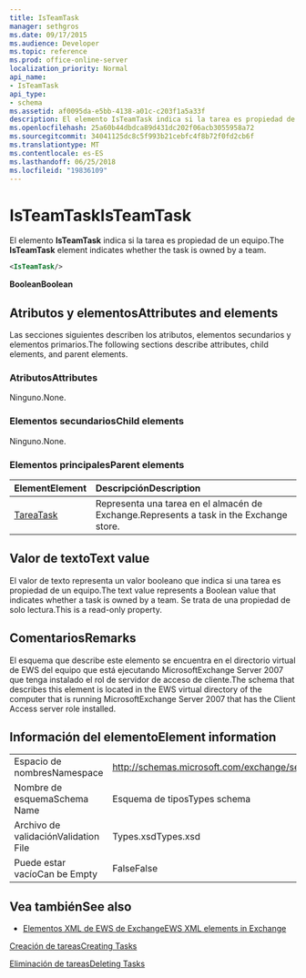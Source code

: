```yaml
---
title: IsTeamTask
manager: sethgros
ms.date: 09/17/2015
ms.audience: Developer
ms.topic: reference
ms.prod: office-online-server
localization_priority: Normal
api_name:
- IsTeamTask
api_type:
- schema
ms.assetid: af0095da-e5bb-4138-a01c-c203f1a5a33f
description: El elemento IsTeamTask indica si la tarea es propiedad de un equipo.
ms.openlocfilehash: 25a60b44dbdca89d431dc202f06acb3055958a72
ms.sourcegitcommit: 34041125dc8c5f993b21cebfc4f8b72f0fd2cb6f
ms.translationtype: MT
ms.contentlocale: es-ES
ms.lasthandoff: 06/25/2018
ms.locfileid: "19836109"
---
```

# <a name="isteamtask"></a><span data-ttu-id="99afa-103">IsTeamTask</span><span class="sxs-lookup"><span data-stu-id="99afa-103">IsTeamTask</span></span>

<span data-ttu-id="99afa-104">El elemento **IsTeamTask** indica si la tarea es propiedad de un equipo.</span><span class="sxs-lookup"><span data-stu-id="99afa-104">The **IsTeamTask** element indicates whether the task is owned by a team.</span></span> 
  
```xml
<IsTeamTask/>
```

 <span data-ttu-id="99afa-105">**Boolean**</span><span class="sxs-lookup"><span data-stu-id="99afa-105">**Boolean**</span></span>
## <a name="attributes-and-elements"></a><span data-ttu-id="99afa-106">Atributos y elementos</span><span class="sxs-lookup"><span data-stu-id="99afa-106">Attributes and elements</span></span>

<span data-ttu-id="99afa-107">Las secciones siguientes describen los atributos, elementos secundarios y elementos primarios.</span><span class="sxs-lookup"><span data-stu-id="99afa-107">The following sections describe attributes, child elements, and parent elements.</span></span>
  
### <a name="attributes"></a><span data-ttu-id="99afa-108">Atributos</span><span class="sxs-lookup"><span data-stu-id="99afa-108">Attributes</span></span>

<span data-ttu-id="99afa-109">Ninguno.</span><span class="sxs-lookup"><span data-stu-id="99afa-109">None.</span></span>
  
### <a name="child-elements"></a><span data-ttu-id="99afa-110">Elementos secundarios</span><span class="sxs-lookup"><span data-stu-id="99afa-110">Child elements</span></span>

<span data-ttu-id="99afa-111">Ninguno.</span><span class="sxs-lookup"><span data-stu-id="99afa-111">None.</span></span>
  
### <a name="parent-elements"></a><span data-ttu-id="99afa-112">Elementos principales</span><span class="sxs-lookup"><span data-stu-id="99afa-112">Parent elements</span></span>

|<span data-ttu-id="99afa-113">**Element**</span><span class="sxs-lookup"><span data-stu-id="99afa-113">**Element**</span></span>|<span data-ttu-id="99afa-114">**Descripción**</span><span class="sxs-lookup"><span data-stu-id="99afa-114">**Description**</span></span>|
|:-----|:-----|
|[<span data-ttu-id="99afa-115">Tarea</span><span class="sxs-lookup"><span data-stu-id="99afa-115">Task</span></span>](task.md) <br/> |<span data-ttu-id="99afa-116">Representa una tarea en el almacén de Exchange.</span><span class="sxs-lookup"><span data-stu-id="99afa-116">Represents a task in the Exchange store.</span></span>  <br/> |
   
## <a name="text-value"></a><span data-ttu-id="99afa-117">Valor de texto</span><span class="sxs-lookup"><span data-stu-id="99afa-117">Text value</span></span>

<span data-ttu-id="99afa-118">El valor de texto representa un valor booleano que indica si una tarea es propiedad de un equipo.</span><span class="sxs-lookup"><span data-stu-id="99afa-118">The text value represents a Boolean value that indicates whether a task is owned by a team.</span></span> <span data-ttu-id="99afa-119">Se trata de una propiedad de solo lectura.</span><span class="sxs-lookup"><span data-stu-id="99afa-119">This is a read-only property.</span></span>
  
## <a name="remarks"></a><span data-ttu-id="99afa-120">Comentarios</span><span class="sxs-lookup"><span data-stu-id="99afa-120">Remarks</span></span>

<span data-ttu-id="99afa-121">El esquema que describe este elemento se encuentra en el directorio virtual de EWS del equipo que está ejecutando MicrosoftExchange Server 2007 que tenga instalado el rol de servidor de acceso de cliente.</span><span class="sxs-lookup"><span data-stu-id="99afa-121">The schema that describes this element is located in the EWS virtual directory of the computer that is running MicrosoftExchange Server 2007 that has the Client Access server role installed.</span></span>
  
## <a name="element-information"></a><span data-ttu-id="99afa-122">Información del elemento</span><span class="sxs-lookup"><span data-stu-id="99afa-122">Element information</span></span>

|||
|:-----|:-----|
|<span data-ttu-id="99afa-123">Espacio de nombres</span><span class="sxs-lookup"><span data-stu-id="99afa-123">Namespace</span></span>  <br/> |http://schemas.microsoft.com/exchange/services/2006/types  <br/> |
|<span data-ttu-id="99afa-124">Nombre de esquema</span><span class="sxs-lookup"><span data-stu-id="99afa-124">Schema Name</span></span>  <br/> |<span data-ttu-id="99afa-125">Esquema de tipos</span><span class="sxs-lookup"><span data-stu-id="99afa-125">Types schema</span></span>  <br/> |
|<span data-ttu-id="99afa-126">Archivo de validación</span><span class="sxs-lookup"><span data-stu-id="99afa-126">Validation File</span></span>  <br/> |<span data-ttu-id="99afa-127">Types.xsd</span><span class="sxs-lookup"><span data-stu-id="99afa-127">Types.xsd</span></span>  <br/> |
|<span data-ttu-id="99afa-128">Puede estar vacío</span><span class="sxs-lookup"><span data-stu-id="99afa-128">Can be Empty</span></span>  <br/> |<span data-ttu-id="99afa-129">False</span><span class="sxs-lookup"><span data-stu-id="99afa-129">False</span></span>  <br/> |
   
## <a name="see-also"></a><span data-ttu-id="99afa-130">Vea también</span><span class="sxs-lookup"><span data-stu-id="99afa-130">See also</span></span>



- [<span data-ttu-id="99afa-131">Elementos XML de EWS de Exchange</span><span class="sxs-lookup"><span data-stu-id="99afa-131">EWS XML elements in Exchange</span></span>](ews-xml-elements-in-exchange.md)


[<span data-ttu-id="99afa-132">Creación de tareas</span><span class="sxs-lookup"><span data-stu-id="99afa-132">Creating Tasks</span></span>](http://msdn.microsoft.com/library/0ef97334-e8a0-4f67-a23a-dd9e2bbad49f%28Office.15%29.aspx)
  
[<span data-ttu-id="99afa-133">Eliminación de tareas</span><span class="sxs-lookup"><span data-stu-id="99afa-133">Deleting Tasks</span></span>](http://msdn.microsoft.com/library/a3d7e25f-8a35-4901-b1d9-d31f418ab340%28Office.15%29.aspx)

